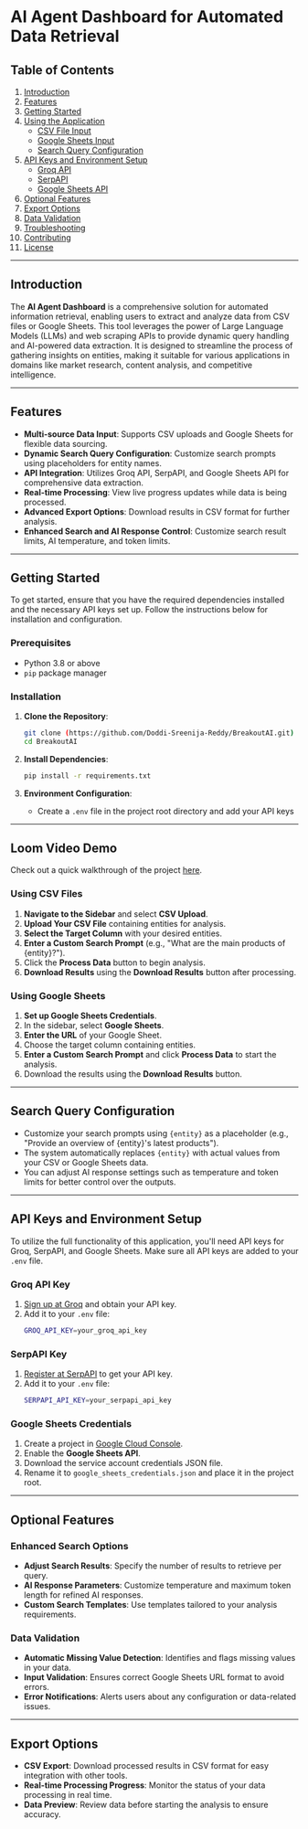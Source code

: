 # AI Agent Dashboard for Automated Data Retrieval

## Table of Contents
1. [Introduction](#introduction)
2. [Features](#features)
3. [Getting Started](#getting-started)
4. [Using the Application](#using-the-application)
   - [CSV File Input](#using-csv-files)
   - [Google Sheets Input](#using-google-sheets)
   - [Search Query Configuration](#search-query-configuration)
5. [API Keys and Environment Setup](#api-keys-and-environment-setup)
   - [Groq API](#groq-api-key)
   - [SerpAPI](#serpapi-key)
   - [Google Sheets API](#google-sheets-credentials)
6. [Optional Features](#optional-features)
7. [Export Options](#export-options)
8. [Data Validation](#data-validation)
9. [Troubleshooting](#troubleshooting)
10. [Contributing](#contributing)
11. [License](#license)

---

## Introduction

The **AI Agent Dashboard** is a comprehensive solution for automated information retrieval, enabling users to extract and analyze data from CSV files or Google Sheets. This tool leverages the power of Large Language Models (LLMs) and web scraping APIs to provide dynamic query handling and AI-powered data extraction. It is designed to streamline the process of gathering insights on entities, making it suitable for various applications in domains like market research, content analysis, and competitive intelligence.

---

## Features

- **Multi-source Data Input**: Supports CSV uploads and Google Sheets for flexible data sourcing.
- **Dynamic Search Query Configuration**: Customize search prompts using placeholders for entity names.
- **API Integration**: Utilizes Groq API, SerpAPI, and Google Sheets API for comprehensive data extraction.
- **Real-time Processing**: View live progress updates while data is being processed.
- **Advanced Export Options**: Download results in CSV format for further analysis.
- **Enhanced Search and AI Response Control**: Customize search result limits, AI temperature, and token limits.

---

## Getting Started

To get started, ensure that you have the required dependencies installed and the necessary API keys set up. Follow the instructions below for installation and configuration.

### Prerequisites

- Python 3.8 or above
- `pip` package manager

### Installation

1. **Clone the Repository**:
    ```bash
    git clone (https://github.com/Doddi-Sreenija-Reddy/BreakoutAI.git)
    cd BreakoutAI
    ```

2. **Install Dependencies**:
    ```bash
    pip install -r requirements.txt
    ```

3. **Environment Configuration**:
   - Create a `.env` file in the project root directory and add your API keys

---
## Loom Video Demo
Check out a quick walkthrough of the project [here]().

### Using CSV Files

1. **Navigate to the Sidebar** and select **CSV Upload**.
2. **Upload Your CSV File** containing entities for analysis.
3. **Select the Target Column** with your desired entities.
4. **Enter a Custom Search Prompt** (e.g., "What are the main products of {entity}?").
5. Click the **Process Data** button to begin analysis.
6. **Download Results** using the **Download Results** button after processing.

### Using Google Sheets

1. **Set up Google Sheets Credentials**.
2. In the sidebar, select **Google Sheets**.
3. **Enter the URL** of your Google Sheet.
4. Choose the target column containing entities.
5. **Enter a Custom Search Prompt** and click **Process Data** to start the analysis.
6. Download the results using the **Download Results** button.

---

## Search Query Configuration

- Customize your search prompts using `{entity}` as a placeholder (e.g., "Provide an overview of {entity}'s latest products").
- The system automatically replaces `{entity}` with actual values from your CSV or Google Sheets data.
- You can adjust AI response settings such as temperature and token limits for better control over the outputs.

---

## API Keys and Environment Setup

To utilize the full functionality of this application, you'll need API keys for Groq, SerpAPI, and Google Sheets. Make sure all API keys are added to your `.env` file.

### Groq API Key
1. [Sign up at Groq](https://groq.com) and obtain your API key.
2. Add it to your `.env` file:
    ```bash
    GROQ_API_KEY=your_groq_api_key
    ```

### SerpAPI Key
1. [Register at SerpAPI](https://serpapi.com) to get your API key.
2. Add it to your `.env` file:
    ```bash
    SERPAPI_API_KEY=your_serpapi_api_key
    ```

### Google Sheets Credentials
1. Create a project in [Google Cloud Console](https://console.cloud.google.com/).
2. Enable the **Google Sheets API**.
3. Download the service account credentials JSON file.
4. Rename it to `google_sheets_credentials.json` and place it in the project root.

---

## Optional Features

### Enhanced Search Options
- **Adjust Search Results**: Specify the number of results to retrieve per query.
- **AI Response Parameters**: Customize temperature and maximum token length for refined AI responses.
- **Custom Search Templates**: Use templates tailored to your analysis requirements.

### Data Validation
- **Automatic Missing Value Detection**: Identifies and flags missing values in your data.
- **Input Validation**: Ensures correct Google Sheets URL format to avoid errors.
- **Error Notifications**: Alerts users about any configuration or data-related issues.

---

## Export Options

- **CSV Export**: Download processed results in CSV format for easy integration with other tools.
- **Real-time Processing Progress**: Monitor the status of your data processing in real time.
- **Data Preview**: Review data before starting the analysis to ensure accuracy.


